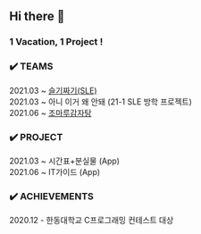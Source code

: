 ## Hi there 👋  

### 1 Vacation, 1 Project !    

### ✔️ TEAMS 
2021.03 ~ [슬기짜기(SLE)](https://github.com/HGU-slegizzagi)  
2021.03 ~ 아니 이거 왜 안돼 (21-1 SLE 방학 프로젝트)  
2021.06 ~ [조마루감자탕](https://github.com/JMRGJT)  

### ✔️ PROJECT  
2021.03 ~ 시간표+분실물 (App)  
2021.06 ~ IT가이드 (App)

### ✔️ ACHIEVEMENTS    
2020.12 - 한동대학교 C프로그래밍 컨테스트 대상
